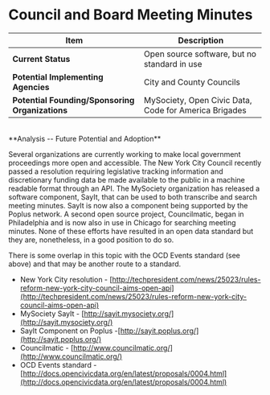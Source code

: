 # Council and Board Meeting Minutes
| Item | Description |
| --- | --- |
| **Current Status** | Open source software, but no standard in use |
| **Potential Implementing Agencies** | City and County Councils |
| **Potential Founding/Sponsoring Organizations** | MySociety, Open Civic Data, Code for America Brigades |
<br>
**Analysis -- Future Potential and Adoption**

Several organizations are currently working to make local government proceedings more open and accessible. The New York City Council recently passed a resolution requiring legislative tracking information and discretionary funding data be made available to the public in a machine readable format through an API. The MySociety organization has released a software component, SayIt, that can be used to both transcribe and search meeting minutes. SayIt is now also a component being supported by the Poplus network. A second open source project, Councilmatic, began in Philadelphia and is now also in use in Chicago for searching meeting minutes. None of these efforts have resulted in an open data standard but they are, nonetheless, in a good position to do so.

There is some overlap in this topic with the OCD Events standard (see above) and that may be another route to a standard.

*   New York City resolution - [http://techpresident.com/news/25023/rules-reform-new-york-city-council-aims-open-api](http://techpresident.com/news/25023/rules-reform-new-york-city-council-aims-open-api)
*   MySociety SayIt - [http://sayit.mysociety.org/](http://sayit.mysociety.org/)
*   SayIt Component on Poplus -[http://sayit.poplus.org/](http://sayit.poplus.org/)
*   Councilmatic - [http://www.councilmatic.org/](http://www.councilmatic.org/)
*   OCD Events standard -[http://docs.opencivicdata.org/en/latest/proposals/0004.html](http://docs.opencivicdata.org/en/latest/proposals/0004.html)